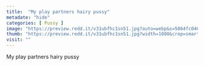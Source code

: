```yaml
---
title:  "My play partners hairy pussy"
metadate: "hide"
categories: [ Pussy ]
image: "https://preview.redd.it/v31ubfhc1sn51.jpg?auto=webp&s=5064fc0466fd1dbc1e8311529d1f9276ff0911a4"
thumb: "https://preview.redd.it/v31ubfhc1sn51.jpg?width=1080&crop=smart&auto=webp&s=ee7d0a3df04c9c0f500d8155247e86fc672b7c8e"
visit: ""
---
```

My play partners hairy pussy
